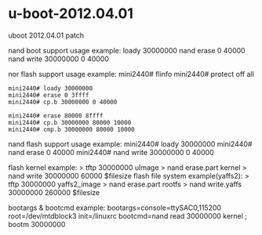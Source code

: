 u-boot-2012.04.01
=================

uboot 2012.04.01 patch

nand boot support
usage example:
	loady 30000000
	nand erase 0 40000
	nand write 30000000 0 40000

nor flash support
usage example:
	mini2440# flinfo
	mini2440# protect off all

	mini2440# loady 30000000
	mini2440# erase 0 3ffff
	mini2440# cp.b 30000000 0 40000

	mini2440# erase 80000 8ffff
	mini2440# cp.b 30000000 80000 10000
	mini2440# cmp.b 30000000 80000 10000

nand flash support
usage example:
	mini2440# loady 30000000
	mini2440# nand erase 0 40000
	mini2440# nand write 30000000 0 40000

flash kernel example:
	> tftp 30000000 uImage
	> nand erase.part kernel
	> nand write 30000000 60000 $filesize
flash file system example(yaffs2):
	> tftp 30000000 yaffs2_image
	> nand erase.part rootfs
	> nand write.yaffs 30000000 260000 $filesize

bootargs & bootcmd example:
	bootargs=console=ttySAC0,115200 root=/dev/mtdblock3 init=/linuxrc
	bootcmd=nand read 30000000 kernel ; bootm 30000000
